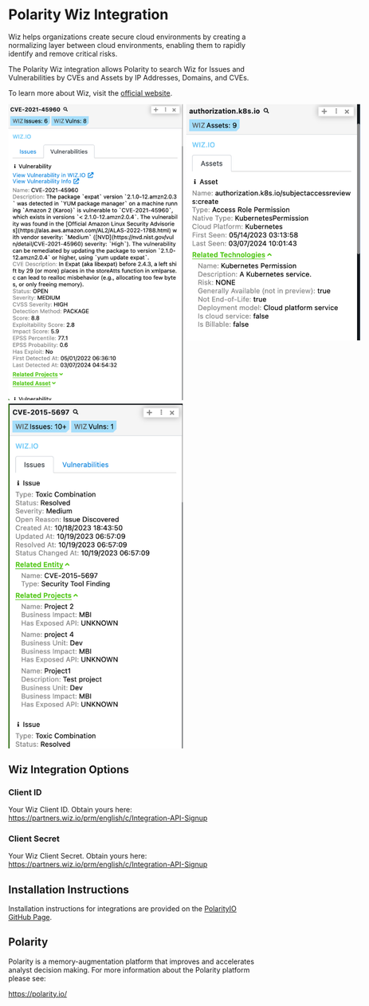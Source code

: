 # Polarity Wiz Integration

Wiz helps organizations create secure cloud environments by creating a normalizing layer between cloud environments, enabling them to rapidly identify and remove critical risks.

The Polarity Wiz integration allows Polarity to search Wiz for Issues and Vulnerabilities by CVEs and Assets by IP Addresses, Domains, and CVEs.

To learn more about Wiz, visit the [official website](https://www.wiz.io/about).

<div style="display:flex; align-items: flex-start; justify-content:flex-start; align-items:flex-start; margin-bottom: 7px">
  <img width="350" style="margin-right:7px" alt="Integration Example Vuln" src="./assets/example-vuln.png">
  <img width="350" alt="Integration Example Asset" src="./assets/example-asset.png">
</div>
<div style="display:flex; align-items: flex-start; justify-content:flex-start; align-items:flex-start;">
  <img width="350" style="margin-right:7px" alt="Integration Example Issue" src="./assets/example-issue.png">
</div>

## Wiz Integration Options
### Client ID
Your Wiz Client ID. Obtain yours here: https://partners.wiz.io/prm/english/c/Integration-API-Signup

### Client Secret
Your Wiz Client Secret. Obtain yours here: https://partners.wiz.io/prm/english/c/Integration-API-Signup


## Installation Instructions
Installation instructions for integrations are provided on the [PolarityIO GitHub Page](https://polarityio.github.io/).

## Polarity
Polarity is a memory-augmentation platform that improves and accelerates analyst decision making. For more information about the Polarity platform please see:

https://polarity.io/
